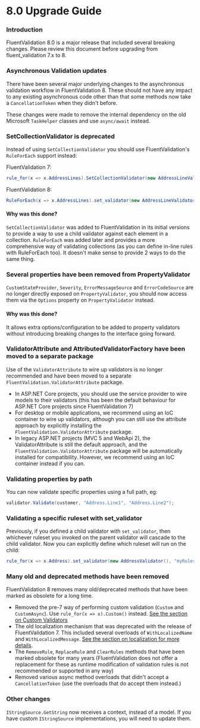 # 8.0 Upgrade Guide

### Introduction

FluentValidation 8.0 is a major release that included several breaking changes. Please review this document before upgrading from fluent_validation 7.x to 8.

### Asynchronous Validation updates

There have been several major underlying changes to the asynchronous validation workflow in FluentValidation 8. These should not have any impact to any existing asynchronous code other than that some methods now take a `CancellationToken` when they didn't before.

These changes were made to remove the internal dependency on the old Microsoft `TaskHelper` classes and use `async/await` instead.

### SetCollectionValidator is deprecated

Instead of using `SetCollectionValidator` you should use FluentValidation's `RuleForEach` support instead:

FluentValidation 7:
```csharp
rule_for(x => x.AddressLines).SetCollectionValidator(new AddressLineValidator());
```

FluentValidation 8:
```csharp
RuleForEach(x => x.AddressLines).set_validator(new AddressLineValidator());
```

#### Why was this done?

`SetCollectionValidator` was added to FluentValidation in its initial versions to provide a way to use a child validator against each element in a collection. `RuleForEach` was added later and provides a more comprehensive way of validating collections (as you can define in-line rules with RuleForEach too). It doesn't make sense to provide 2 ways to do the same thing.

### Several properties have been removed from PropertyValidator

`CustomStateProvider`, `Severity`, `ErrorMessageSource` and `ErrorCodeSource` are no longer directly exposed on `PropertyValidator`, you should now access them via the `Options` property on `PropertyValidator` instead.

#### Why was this done?

It allows extra options/configuration to be added to property validators without introducing breaking changes to the interface going forward.

### ValidatorAttribute and AttributedValidatorFactory have been moved to a separate package

Use of the `ValidatorAttribute` to wire up validators is no longer recommended and have been moved to a separate `FluentValidation.ValidatorAttribute` package.

- In ASP.NET Core projects, you should use the service provider to wire models to their validators (this has been the default behaviour for ASP.NET Core projects since FluentValidation 7)
- For desktop or mobile applications, we recommend using an IoC container to wire up validators, although you can still use the attribute approach by explicitly installing the `FluentValidation.ValidatorAttribute` package.
- In legacy ASP.NET projects (MVC 5 and WebApi 2), the ValidatorAttribute is still the default approach, and the `FluentValidation.ValidatorAttribute` package will be automatically installed for compatibility. However, we recommend using an IoC container instead if you can.

### Validating properties by path

You can now validate specific properties using a full path, eg:

```csharp
validator.Validate(customer, "Address.Line1", "Address.Line2");
```

### Validating a specific ruleset with set_validator

Previously, if you defined a child validator with `set_validator`, then whichever ruleset you invoked on the parent validator will cascade to the child validator.
Now you can explicitly define which ruleset will run on the child:

```csharp
rule_for(x => x.Address).set_validator(new AddressValidator(), "myRuleset");
```

### Many old and deprecated methods have been removed

FluentValidation 8 removes many old/deprecated methods that have been marked as obsolete for a long time.

- Removed the pre-7 way of performing custom validation (`Custom` and `CustomAsync`). Use `rule_for(x => x).Custom()` instead. [See the section on Custom Validators](/custom-validators)
- The old localization mechanism that was deprecated with the release of FluentValidation 7. This included several overloads of `WithLocalizedName` and `WithLocalizedMessage`. [See the section on localization for more details](/localization).
- The `RemoveRule`, `ReplaceRule` and `ClearRules` methods that have been marked obsolete for many years (FluentValidation does not offer a replacement for these as runtime modification of validation rules is not recommended or supported in any way)
- Removed various async method overloads that didn't accept a `CancellationToken` (use the overloads that do accept them instead.)

### Other changes
`IStringSource.GetString` now receives a context, instead of a model. If you have custom `IStringSource` implementations, you will need to update them.

